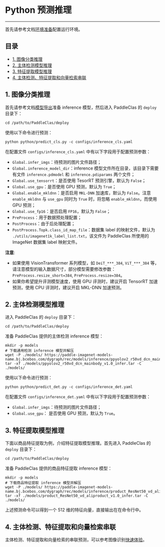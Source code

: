 # Python 预测推理

---

首先请参考文档[环境准备](../installation/install_paddleclas.md)配置运行环境。

## 目录

- [1. 图像分类推理](#1)
- [2. 主体检测模型推理](#2)
- [3. 特征提取模型推理](#3)
- [4. 主体检测、特征提取和向量检索串联](#4)

<a name="1"></a>
## 1. 图像分类推理

首先请参考文档[模型导出](./export_model.md)准备 inference 模型，然后进入 PaddleClas 的 `deploy` 目录下：

```shell
cd /path/to/PaddleClas/deploy
```

使用以下命令进行预测：

```shell
python python/predict_cls.py -c configs/inference_cls.yaml
```

在配置文件 `configs/inference_cls.yaml` 中有以下字段用于配置预测参数：
* `Global.infer_imgs`：待预测的图片文件路径；
* `Global.inference_model_dir`：inference 模型文件所在目录，该目录下需要有文件 `inference.pdmodel` 和 `inference.pdiparams` 两个文件；
* `Global.use_tensorrt`：是否使用 TesorRT 预测引擎，默认为 `False`；
* `Global.use_gpu`：是否使用 GPU 预测，默认为 `True`；
* `Global.enable_mkldnn`：是否启用 `MKL-DNN` 加速库，默认为 `False`。注意 `enable_mkldnn` 与 `use_gpu` 同时为 `True` 时，将忽略 `enable_mkldnn`，而使用 GPU 预测；
* `Global.use_fp16`：是否启用 `FP16`，默认为 `False`；
* `PreProcess`：用于数据预处理配置；
* `PostProcess`：由于后处理配置；
* `PostProcess.Topk.class_id_map_file`：数据集 label 的映射文件，默认为 `./utils/imagenet1k_label_list.txt`，该文件为 PaddleClas 所使用的 ImageNet 数据集 label 映射文件。

**注意**:
* 如果使用 VisionTransformer 系列模型，如 `DeiT_***_384`, `ViT_***_384` 等，请注意模型的输入数据尺寸，部分模型需要修改参数： `PreProcess.resize_short=384`, `PreProcess.resize=384`。
* 如果你希望提升评测模型速度，使用 GPU 评测时，建议开启 TensorRT 加速预测，使用 CPU 评测时，建议开启 MKL-DNN 加速预测。

<a name="2"></a>
## 2. 主体检测模型推理

进入 PaddleClas 的 `deploy` 目录下：

```shell
cd /path/to/PaddleClas/deploy
```

准备 PaddleClas 提供的主体检测 inference 模型：

```shell
mkdir -p models
# 下载通用检测 inference 模型并解压
wget -P ./models/ https://paddle-imagenet-models-name.bj.bcebos.com/dygraph/rec/models/inference/ppyolov2_r50vd_dcn_mainbody_v1.0_infer.tar
tar -xf ./models/ppyolov2_r50vd_dcn_mainbody_v1.0_infer.tar -C ./models/
```

使用以下命令进行预测：

```shell
python python/predict_det.py -c configs/inference_det.yaml
```

在配置文件 `configs/inference_det.yaml` 中有以下字段用于配置预测参数：
* `Global.infer_imgs`：待预测的图片文件路径；
* `Global.use_gpu`： 是否使用 GPU 预测，默认为 `True`。


<a name="3"></a>
## 3. 特征提取模型推理

下面以商品特征提取为例，介绍特征提取模型推理。首先进入 PaddleClas 的 `deploy` 目录下：

```shell
cd /path/to/PaddleClas/deploy
```

准备 PaddleClas 提供的商品特征提取 inference 模型：

```shell
mkdir -p models
# 下载商品特征提取 inference 模型并解压
wget -P ./models/ https://paddle-imagenet-models-name.bj.bcebos.com/dygraph/rec/models/inference/product_ResNet50_vd_aliproduct_v1.0_infer.tar
tar -xf ./models/product_ResNet50_vd_aliproduct_v1.0_infer.tar -C ./models/
```

上述预测命令可以得到一个 512 维的特征向量，直接输出在在命令行中。

<a name="4"></a>
## 4. 主体检测、特征提取和向量检索串联

主体检测、特征提取和向量检索的串联预测，可以参考图像识别[快速体验](../quick_start/quick_start_recognition.md)。
